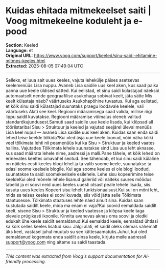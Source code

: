 # Kuidas ehitada mitmekeelset saiti | Voog mitmekeelne koduleht ja e-pood

**Section:** Keeled  
**Language:** et  
**Original URL:** https://www.voog.com/support/keeled/sinu-saidi-ehitamine-mitmes-keeles.html  
**Extracted:** 2025-08-05 07:49:04 UTC

---

Selleks, et luua sait uues keeles, vajuta lehekülje päises asetsevas keelemenüüs Lisa nuppu.
Avaneb Lisa saidile uus keel aken, kus saad paika panna uue keele üldised sätted.
Kui eelistad, et sinu saidi külastajad näeksid automaatselt nende geograafilise asukohaga sobivat keelt, jäta sätte Mis keelt külastaja näeb? väärtuseks Asukohapõhine tuvastus. Kui aga eelistad, et kõik sinu saidi külastajad suunataks praegu loodavale keelele, vali väärtuseks Alati see keel.  Regiooni määramisega saad valida, millise riigi lippu saidil kuvatakse. Regiooni määramise võimalus oleneb valitud standardkujundusest.Samuti saad saidile uue keele lisada, kui klõpsad all tööriistaribal Sisu > Struktuur ja keeled ja vajutad seejärel üleval menüüs Lisa keel nupul — avaneb Lisa saidile uus keel aken.
Kuidas saan enda saidi lehed teise keelde tõlkida?Kui oled äsja uue keele loonud, võid näha kõiki veel tõlkimata lehti nii peamenüüs kui ka Sisu > Struktuur ja keeled vaates hallina. Vajutades Tõlkimata lehele suunatakse sind Lisa uus leht aknasse, kus saad määrata lehele nime, aadressi ja malli.Pane tähele, et kõik lehed on erinevates keeltes omavahel seotud. See tähendab, et kui sinu saidi külaline on näiteks eesti keeles blogi lehel ja ta valib soome keele, suunatakse ta edasi soome keelsele blogile. Kui aga soome keeles ei ole blogi loodud, suunatakse ta saidi soomekeelsele esilehele.
Lehe sisu kopeerimine teise keeldeKui oled mõnele lehele lisanud galeriid või näiteks suures mõõdus tabelid ja ei soovi neid uues keeles uuesti otsast peale lehele lisada, siis kasuta uues keeles Kopeeri sisu lehelt funktsionaalsust.Kui sul on mõni leht, mida sa teises keeles ei soovi kuvada, siis võid jätta selle Tõlkimata staatusesse. Tõlkimata staatuses lehte näed ainult sina.
Kuidas saan kustutada saidilt keele, mida ma enam ei vaja?Kui soovid eemaldada saidilt keelt, sisene Sisu > Struktuur ja keeled vaatesse ja klõpsa keele taga olevale prügikasti ikoonile. Kinnita avanevas aknas oma soovi ja oledki edukalt ühe keele saidilt eemaldanud.Kui eemaldad keele, eemaldad ühtlasi ka kõik selles keeles lisatud sisu. Jälgi alati, et saidil oleks olemas vähemalt üks keel, vastasel juhul muutub su see kättesaamatuks.Juhul, kui oled eemaldanud kogemata enda saidilt ainsa keele, kirjuta meile aadressil support@voog.com ning aitame su saidi taastada.

---

*This content was extracted from Voog's support documentation for AI-friendly processing.*
